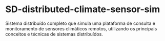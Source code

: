 # SD-distributed-climate-sensor-sim
Sistema distribuído completo que simula uma plataforma de  consulta e monitoramento de sensores climáticos remotos, utilizando os principais  conceitos e técnicas de sistemas distribuídos.
